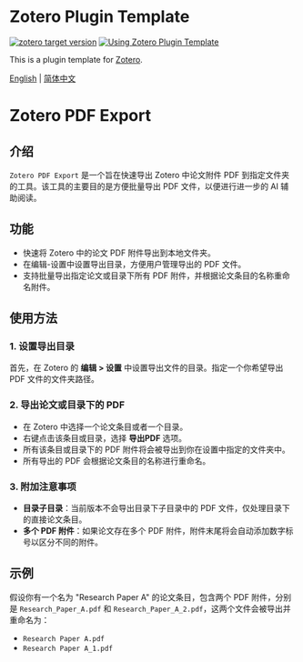 # Zotero Plugin Template

[![zotero target version](https://img.shields.io/badge/Zotero-7-green?style=flat-square&logo=zotero&logoColor=CC2936)](https://www.zotero.org)
[![Using Zotero Plugin Template](https://img.shields.io/badge/Using-Zotero%20Plugin%20Template-blue?style=flat-square&logo=github)](https://github.com/windingwind/zotero-plugin-template)

This is a plugin template for [Zotero](https://www.zotero.org/).

[English](doc/README-en.md) | [简体中文](doc/README.md) 

#  Zotero PDF Export

## 介绍

`Zotero PDF Export` 是一个旨在快速导出 Zotero 中论文附件 PDF 到指定文件夹的工具。该工具的主要目的是方便批量导出 PDF 文件，以便进行进一步的 AI 辅助阅读。

## 功能

- 快速将 Zotero 中的论文 PDF 附件导出到本地文件夹。
- 在编辑-设置中设置导出目录，方便用户管理导出的 PDF 文件。
- 支持批量导出指定论文或目录下所有 PDF 附件，并根据论文条目的名称重命名附件。
  
## 使用方法

### 1. 设置导出目录

首先，在 Zotero 的 **编辑 > 设置** 中设置导出文件的目录。指定一个你希望导出 PDF 文件的文件夹路径。

### 2. 导出论文或目录下的 PDF

- 在 Zotero 中选择一个论文条目或者一个目录。
- 右键点击该条目或目录，选择 **导出PDF** 选项。
- 所有该条目或目录下的 PDF 附件将会被导出到你在设置中指定的文件夹中。
- 所有导出的 PDF 会根据论文条目的名称进行重命名。

### 3. 附加注意事项

- **目录子目录**：当前版本不会导出目录下子目录中的 PDF 文件，仅处理目录下的直接论文条目。
- **多个 PDF 附件**：如果论文存在多个 PDF 附件，附件末尾将会自动添加数字标号以区分不同的附件。

## 示例

假设你有一个名为 "Research Paper A" 的论文条目，包含两个 PDF 附件，分别是 `Research_Paper_A.pdf` 和 `Research_Paper_A_2.pdf`，这两个文件会被导出并重命名为：

- `Research Paper A.pdf`
- `Research Paper A_1.pdf`


